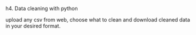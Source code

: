 h4. Data cleaning with python

upload any csv from web, choose what to clean and download cleaned data in your desired format.